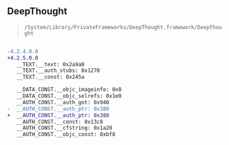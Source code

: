 ## DeepThought

> `/System/Library/PrivateFrameworks/DeepThought.framework/DeepThought`

```diff

-4.2.4.0.0
+4.2.5.0.0
   __TEXT.__text: 0x2a9a8
   __TEXT.__auth_stubs: 0x1270
   __TEXT.__const: 0x245a

   __DATA_CONST.__objc_imageinfo: 0x8
   __DATA_CONST.__objc_selrefs: 0x1e0
   __AUTH_CONST.__auth_got: 0x940
-  __AUTH_CONST.__auth_ptr: 0x380
+  __AUTH_CONST.__auth_ptr: 0x388
   __AUTH_CONST.__const: 0x13c8
   __AUTH_CONST.__cfstring: 0x1a20
   __AUTH_CONST.__objc_const: 0xbf8

```
